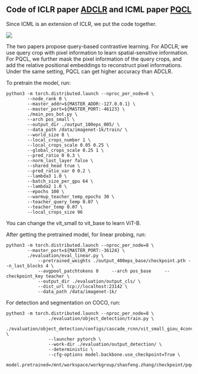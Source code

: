 ## Code of ICLR paper [ADCLR](https://openreview.net/pdf?id=10R_bcjFwJ) and ICML paper [PQCL](https://sherrylone.github.io/assets/ICML23_PQCL.pdf)

Since ICML is an extension of ICLR, we put the code together.

![](https://github.com/Sherrylone/sherrylone.github.io/blob/main/images/ICML23_PQCL.png)

The two papers propose query-based contrastive learning. For ADCLR, we use query crop with pixel information to learn spatial-sensitive information. For PQCL, we further mask the pixel information of the query crops, and add the relative positional embeddings to reconstruct pixel informations. Under the same setting, PQCL can get higher accuracy than ADCLR. 

To pretrain the model, run:
```
python3 -m torch.distributed.launch --nproc_per_node=8 \
        --node_rank 0 \
        --master_addr=${MASTER_ADDR:-127.0.0.1} \
        --master_port=${MASTER_PORT:-46123} \
        ./main_pos_bot.py \
        --arch pos_small \
        --output_dir ./output_100eps_005/ \
        --data_path /data/imagenet-1k/train/ \
        --world_size 8 \
        --local_crops_number 1 \
        --local_crops_scale 0.05 0.25 \
        --global_crops_scale 0.25 1 \
        --pred_ratio 0 0.3 \
        --norm_last_layer false \
        --shared_head true \
        --pred_ratio_var 0 0.2 \
        --lambda3 1.0 \
        --batch_size_per_gpu 64 \
        --lambda2 1.0 \
        --epochs 100 \
        --warmup_teacher_temp_epochs 30 \
        --teacher_query_temp 0.07 \
        --teacher_temp 0.07 \
        --local_crops_size 96
```
You can change the vit_small to vit_base to learn ViT-B.

After getting the pretrained model, for linear probing, run:
```
python3 -m torch.distributed.launch --nproc_per_node=8 \
        --master_port=${MASTER_PORT:-36124} \
        ./evaluation/eval_linear.py \
            --pretrained_weights ./output_400eps_base/checkpoint.pth --n_last_blocks 4 \
            --avgpool_patchtokens 0     --arch pos_base     --checkpoint_key teacher \
            --output_dir ./evaluation/output_cls/ \
            --dist_url tcp://localhost:23142 \
            --data_path /data/imagenet-1k/
```

For detection and segmentation on COCO, run:
```
python3 -m torch.distributed.launch --nproc_per_node=8 \
                ./evaluation/object_detection/train.py \
                ./evaluation/object_detection/configs/cascade_rcnn/vit_small_giou_4conv1f_coco_1x.py \
                --launcher pytorch \
                --work-dir ./evaluation/output_detection/ \
                --deterministic \
                --cfg-options model.backbone.use_checkpoint=True \
                model.pretrained=/mnt/workspace/workgroup/shaofeng.zhang/checkpoint/pqcl_small_300eps.pth
```

